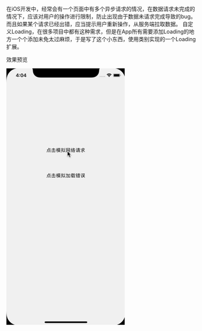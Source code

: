在iOS开发中，经常会有一个页面中有多个异步请求的情况，在数据请求未完成的情况下，应该对用户的操作进行限制，防止出现由于数据未请求完成导致的bug。
而且如果某个请求已经出错，应当提示用户重新操作，从服务端拉取数据。
自定义Loading，在很多项目中都有这种需求，但是在App所有需要添加Loading的地方一个个添加未免太过麻烦，于是写了这个小东西，使用类别实现的一个Loading扩展。

效果预览

![image](https://raw.githubusercontent.com/Monkiki920/CustomLoading/master/loading.gif)
